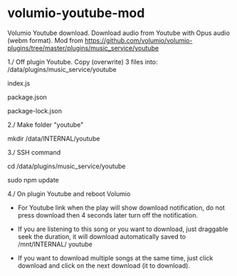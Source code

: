 # volumio-youtube-mod
Volumio Youtube download.  Download audio from Youtube with Opus audio (webm format).
Mod from https://github.com/volumio/volumio-plugins/tree/master/plugins/music_service/youtube

1./ Off plugin Youtube. 
Copy (overwrite) 3 files into: /data/plugins/music_service/youtube

index.js

package.json

package-lock.json


2./ Make folder "youtube" 

mkdir /data/INTERNAL/youtube


3./ SSH command

cd /data/plugins/music_service/youtube

sudo npm update


4./ On plugin Youtube and reboot Volumio

- For Youtube link when the play will show download notification, do not press download then 4 seconds later turn off the notification.

- If you are listening to this song or you want to download, just draggable seek the duration, it will download automatically saved to /mnt/INTERNAL/ youtube

- If you want to download multiple songs at the same time, just click download and click on the next download (it to download).
